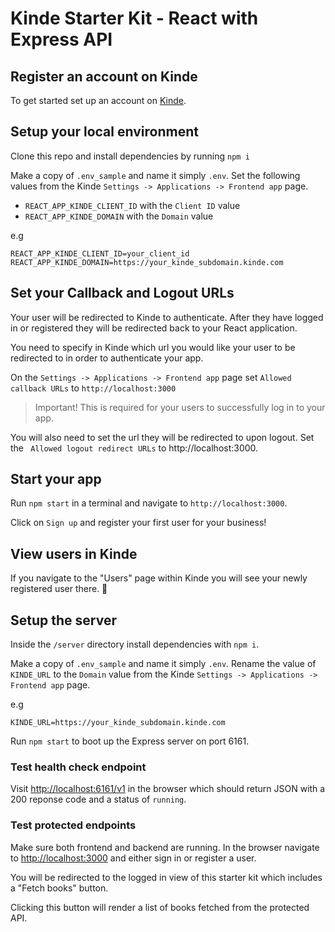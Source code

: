 # Kinde Starter Kit - React with Express API

## Register an account on Kinde

To get started set up an account on [Kinde](https://app.kinde.com/register).

## Setup your local environment

Clone this repo and install dependencies by running `npm i`

Make a copy of `.env_sample` and name it simply `.env`. Set the following values from the Kinde `Settings -> Applications -> Frontend app` page.

- `REACT_APP_KINDE_CLIENT_ID` with the `Client ID` value
- `REACT_APP_KINDE_DOMAIN` with the `Domain` value

e.g

```
REACT_APP_KINDE_CLIENT_ID=your_client_id
REACT_APP_KINDE_DOMAIN=https://your_kinde_subdomain.kinde.com
```

## Set your Callback and Logout URLs

Your user will be redirected to Kinde to authenticate. After they have logged in or registered they will be redirected back to your React application.

You need to specify in Kinde which url you would like your user to be redirected to in order to authenticate your app.

On the `Settings -> Applications -> Frontend app` page set `Allowed callback URLs` to `http://localhost:3000`

> Important! This is required for your users to successfully log in to your app.

You will also need to set the url they will be redirected to upon logout. Set the ` Allowed logout redirect URLs` to http://localhost:3000.

## Start your app

Run `npm start` in a terminal and navigate to `http://localhost:3000`.

Click on `Sign up` and register your first user for your business!

## View users in Kinde

If you navigate to the "Users" page within Kinde you will see your newly registered user there. 🚀

## Setup the server

Inside the `/server` directory install dependencies with `npm i`.

Make a copy of `.env_sample` and name it simply `.env`. Rename the value of `KINDE_URL` to the `Domain` value from the Kinde `Settings -> Applications -> Frontend app` page.

e.g

```
KINDE_URL=https://your_kinde_subdomain.kinde.com
```

Run `npm start` to boot up the Express server on port 6161.

### Test health check endpoint

Visit [http://localhost:6161/v1](http://localhost:6161/v1) in the browser which should return JSON with a 200 reponse code and a status of `running`.

### Test protected endpoints

Make sure both frontend and backend are running. In the browser navigate to [http://localhost:3000](http://localhost:3000) and either sign in or register a user.

You will be redirected to the logged in view of this starter kit which includes a "Fetch books" button.

Clicking this button will render a list of books fetched from the protected API.
